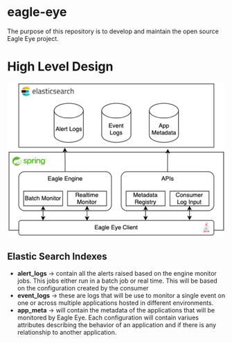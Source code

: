 # eagle-eye

The purpose of this repository is to develop and maintain the open source Eagle Eye project.

# High Level Design

![High Level Design](./documents/ee-design.png)

## Elastic Search Indexes

- **alert_logs** -> contain all the alerts raised based on the engine monitor
  jobs. This jobs either run in a batch job or real time. This will be based on the
  configuration created by the consumer
- **event_logs** -> these are logs that will be use to monitor a single event on one
  or across multiple applications hosted in different environments.
- **app_meta** -> will contain the metadata of the applications that will be monitored
  by Eagle Eye. Each configuration will contain variues attributes describing the behavior
  of an application and if there is any relationship to another application.